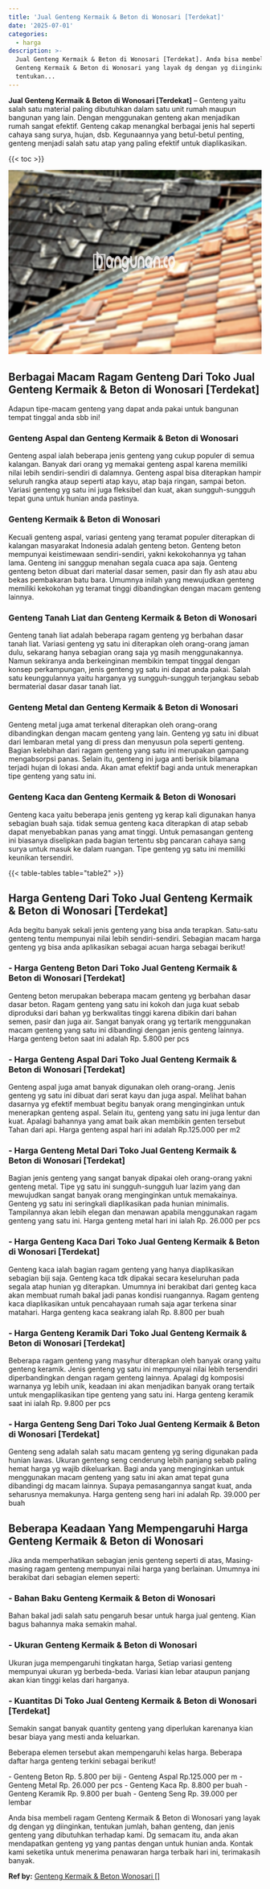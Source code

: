 ```yaml
---
title: 'Jual Genteng Kermaik & Beton di Wonosari [Terdekat]'
date: '2025-07-01'
categories:
  - harga
description: >-
  Jual Genteng Kermaik & Beton di Wonosari [Terdekat]. Anda bisa membeli ragam
  Genteng Kermaik & Beton di Wonosari yang layak dg dengan yg diinginkan,
  tentukan...
---
```


**Jual Genteng Kermaik & Beton di Wonosari \[Terdekat\]** – Genteng yaitu salah satu material paling dibutuhkan dalam satu unit rumah maupun bangunan yang lain. Dengan menggunakan genteng akan menjadikan rumah sangat efektif. Genteng cakap menangkal berbagai jenis hal seperti cahaya sang surya, hujan, dsb. Kegunaannya yang betul-betul penting, genteng menjadi salah satu atap yang paling efektif untuk diaplikasikan.

{{< toc >}}

![Jual Genteng Kermaik & Beton di Wonosari [Terdekat]](/images/genteng-minimalis-murah26.png)

## Berbagai Macam Ragam Genteng Dari Toko Jual Genteng Kermaik & Beton di Wonosari \[Terdekat\]

Adapun tipe-macam genteng yang dapat anda pakai untuk bangunan tempat tinggal anda sbb ini!

### Genteng Aspal dan Genteng Kermaik & Beton di Wonosari

Genteng aspal ialah beberapa jenis genteng yang cukup populer di semua kalangan. Banyak dari orang yg memakai genteng aspal karena memiliki nilai lebih sendiri-sendiri di dalamnya. Genteng aspal bisa diterapkan hampir seluruh rangka ataup seperti atap kayu, atap baja ringan, sampai beton. Variasi genteng yg satu ini juga fleksibel dan kuat, akan sungguh-sungguh tepat guna untuk hunian anda pastinya.

### Genteng Kermaik & Beton di Wonosari

Kecuali genteng aspal, variasi genteng yang teramat populer diterapkan di kalangan masyarakat Indonesia adalah genteng beton. Genteng beton mempunyai keistimewaan sendiri-sendiri, yakni kekokohannya yg tahan lama. Genteng ini sanggup menahan segala cuaca apa saja. Genteng genteng beton dibuat dari material dasar semen, pasir dan fly ash atau abu bekas pembakaran batu bara. Umumnya inilah yang mewujudkan genteng memiliki kekokohan yg teramat tinggi dibandingkan dengan macam genteng lainnya.

### Genteng Tanah Liat dan Genteng Kermaik & Beton di Wonosari

Genteng tanah liat adalah beberapa ragam genteng yg berbahan dasar tanah liat. Variasi genteng yg satu ini diterapkan oleh orang-orang jaman dulu, sekarang hanya sebagian orang saja yg masih menggunakannya. Namun sekiranya anda berkeinginan membikin tempat tinggal dengan konsep perkampungan, jenis genteng yg satu ini dapat anda pakai. Salah satu keunggulannya yaitu harganya yg sungguh-sungguh terjangkau sebab bermaterial dasar dasar tanah liat.

### Genteng Metal dan Genteng Kermaik & Beton di Wonosari

Genteng metal juga amat terkenal diterapkan oleh orang-orang dibandingkan dengan macam genteng yang lain. Genteng yg satu ini dibuat dari lembaran metal yang di press dan menyusun pola seperti genteng. Bagian kelebihan dari ragam genteng yang satu ini merupakan gampang mengabsorpsi panas. Selain itu, genteng ini juga anti berisik bilamana terjadi hujan di lokasi anda. Akan amat efektif bagi anda untuk menerapkan tipe genteng yang satu ini.

### Genteng Kaca dan Genteng Kermaik & Beton di Wonosari

Genteng kaca yaitu beberapa jenis genteng yg kerap kali digunakan hanya sebagian buah saja. tidak semua genteng kaca diterapkan di atap sebab dapat menyebabkan panas yang amat tinggi. Untuk pemasangan genteng ini biasanya diselipkan pada bagian tertentu sbg pancaran cahaya sang surya untuk masuk ke dalam ruangan. Tipe genteng yg satu ini memiliki keunikan tersendiri.

{{< table-tables table="table2" >}}

## Harga Genteng Dari Toko Jual Genteng Kermaik & Beton di Wonosari \[Terdekat\]

Ada begitu banyak sekali jenis genteng yang bisa anda terapkan. Satu-satu genteng tentu mempunyai nilai lebih sendiri-sendiri. Sebagian macam harga genteng yg bisa anda aplikasikan sebagai acuan harga sebagai berikut!

### \- Harga Genteng Beton Dari Toko Jual Genteng Kermaik & Beton di Wonosari \[Terdekat\]

Genteng beton merupakan beberapa macam genteng yg berbahan dasar dasar beton. Ragam genteng yang satu ini kokoh dan juga kuat sebab diproduksi dari bahan yg berkwalitas tinggi karena dibikin dari bahan semen, pasir dan juga air. Sangat banyak orang yg tertarik menggunakan macam genteng yang satu ini dibandingi dengan jenis genteng lainnya. Harga genteng beton saat ini adalah Rp. 5.800 per pcs

### \- Harga Genteng Aspal Dari Toko Jual Genteng Kermaik & Beton di Wonosari \[Terdekat\]

Genteng aspal juga amat banyak digunakan oleh orang-orang. Jenis genteng yg satu ini dibuat dari serat kayu dan juga aspal. Melihat bahan dasarnya yg efektif membuat begitu banyak orang menginginkan untuk menerapkan genteng aspal. Selain itu, genteng yang satu ini juga lentur dan kuat. Apalagi bahannya yang amat baik akan membikin genten tersebut Tahan dari api. Harga genteng aspal hari ini adalah Rp.125.000 per m2

### \- Harga Genteng Metal Dari Toko Jual Genteng Kermaik & Beton di Wonosari \[Terdekat\]

Bagian jenis genteng yang sangat banyak dipakai oleh orang-orang yakni genteng metal. Tipe yg satu ini sungguh-sungguh luar lazim yang dan mewujudkan sangat banyak orang menginginkan untuk memakainya. Genteng yg satu ini seringkali diaplikasikan pada hunian minimalis. Tampilannya akan lebih elegan dan menawan apabila menggunakan ragam genteng yang satu ini. Harga genteng metal hari ini ialah Rp. 26.000 per pcs

### \- Harga Genteng Kaca Dari Toko Jual Genteng Kermaik & Beton di Wonosari \[Terdekat\]

Genteng kaca ialah bagian ragam genteng yang hanya diaplikasikan sebagian biji saja. Genteng kaca tdk dipakai secara keseluruhan pada segala atap hunian yg diterapkan. Umumnya ini berakibat dari genteg kaca akan membuat rumah bakal jadi panas kondisi ruangannya. Ragam genteng kaca diaplikasikan untuk pencahayaan rumah saja agar terkena sinar matahari. Harga genteng kaca seakrang ialah Rp. 8.800 per buah

### \- Harga Genteng Keramik Dari Toko Jual Genteng Kermaik & Beton di Wonosari \[Terdekat\]

Beberapa ragam genteng yang masyhur diterapkan oleh banyak orang yaitu genteng keramik. Jenis genteng yg satu ini mempunyai nilai lebih tersendiri diperbandingkan dengan ragam genteng lainnya. Apalagi dg komposisi warnanya yg lebih unik, keadaan ini akan menjadikan banyak orang tertaik untuk mengaplikasikan tipe genteng yang satu ini. Harga genteng keramik saat ini ialah Rp. 9.800 per pcs

### \- Harga Genteng Seng Dari Toko Jual Genteng Kermaik & Beton di Wonosari \[Terdekat\]

Genteng seng adalah salah satu macam genteng yg sering digunakan pada hunian lawas. Ukuran genteng seng cenderung lebih panjang sebab paling hemat harga yg wajib dikeluarkan. Bagi anda yang menginginkan untuk menggunakan macam genteng yang satu ini akan amat tepat guna dibandingi dg macam lainnya. Supaya pemasangannya sangat kuat, anda seharusnya memakunya. Harga genteng seng hari ini adalah Rp. 39.000 per buah

## Beberapa Keadaan Yang Mempengaruhi Harga Genteng Kermaik & Beton di Wonosari

Jika anda memperhatikan sebagian jenis genteng seperti di atas, Masing-masing ragam genteng mempunyai nilai harga yang berlainan. Umumnya ini berakibat dari sebagian elemen seperti:

### \- Bahan Baku Genteng Kermaik & Beton di Wonosari

Bahan bakal jadi salah satu pengaruh besar untuk harga jual genteng. Kian bagus bahannya maka semakin mahal.

### \- Ukuran Genteng Kermaik & Beton di Wonosari

Ukuran juga mempengaruhi tingkatan harga, Setiap variasi genteng mempunyai ukuran yg berbeda-beda. Variasi kian lebar ataupun panjang akan kian tinggi kelas dari harganya.

### \- Kuantitas Di Toko Jual Genteng Kermaik & Beton di Wonosari \[Terdekat\]

Semakin sangat banyak quantity genteng yang diperlukan karenanya kian besar biaya yang mesti anda keluarkan.

Beberapa elemen tersebut akan mempengaruhi kelas harga. Beberapa daftar harga genteng terkini sebagai berikut!

\- Genteng Beton Rp. 5.800 per biji - Genteng Aspal Rp.125.000 per m - Genteng Metal Rp. 26.000 per pcs - Genteng Kaca Rp. 8.800 per buah - Genteng Keramik Rp. 9.800 per buah - Genteng Seng Rp. 39.000 per lembar

Anda bisa membeli ragam Genteng Kermaik & Beton di Wonosari yang layak dg dengan yg diinginkan, tentukan jumlah, bahan genteng, dan jenis genteng yang dibutuhkan terhadap kami. Dg semacam itu, anda akan mendapatkan genteng yg yang pantas dengan untuk hunian anda. Kontak kami seketika untuk menerima penawaran harga terbaik hari ini, terimakasih banyak.

**Ref by:**  [Genteng Kermaik & Beton  Wonosari []](https://id.wikipedia.org/wiki/Genteng)

